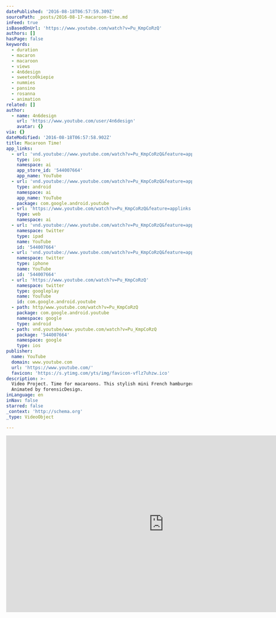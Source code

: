 ```yaml
---
datePublished: '2016-08-18T06:57:59.309Z'
sourcePath: _posts/2016-08-17-macaroon-time.md
inFeed: true
isBasedOnUrl: 'https://www.youtube.com/watch?v=Pu_KmpCoRzQ'
authors: []
hasPage: false
keywords:
  - duration
  - macaron
  - macaroon
  - views
  - 4n6design
  - sweetco0kiepie
  - nummies
  - pansino
  - rosanna
  - animation
related: []
author:
  - name: 4n6design
    url: 'https://www.youtube.com/user/4n6design'
    avatar: {}
via: {}
dateModified: '2016-08-18T06:57:58.902Z'
title: Macaroon Time!
app_links:
  - url: 'vnd.youtube://www.youtube.com/watch?v=Pu_KmpCoRzQ&feature=applinks'
    type: ios
    namespace: ai
    app_store_id: '544007664'
    app_name: YouTube
  - url: 'vnd.youtube://www.youtube.com/watch?v=Pu_KmpCoRzQ&feature=applinks'
    type: android
    namespace: ai
    app_name: YouTube
    package: com.google.android.youtube
  - url: 'https://www.youtube.com/watch?v=Pu_KmpCoRzQ&feature=applinks'
    type: web
    namespace: ai
  - url: 'vnd.youtube://www.youtube.com/watch?v=Pu_KmpCoRzQ&feature=applinks'
    namespace: twitter
    type: ipad
    name: YouTube
    id: '544007664'
  - url: 'vnd.youtube://www.youtube.com/watch?v=Pu_KmpCoRzQ&feature=applinks'
    namespace: twitter
    type: iphone
    name: YouTube
    id: '544007664'
  - url: 'https://www.youtube.com/watch?v=Pu_KmpCoRzQ'
    namespace: twitter
    type: googleplay
    name: YouTube
    id: com.google.android.youtube
  - path: http/www.youtube.com/watch?v=Pu_KmpCoRzQ
    package: com.google.android.youtube
    namespace: google
    type: android
  - path: vnd.youtube/www.youtube.com/watch?v=Pu_KmpCoRzQ
    package: '544007664'
    namespace: google
    type: ios
publisher:
  name: YouTube
  domain: www.youtube.com
  url: 'https://www.youtube.com/'
  favicon: 'https://s.ytimg.com/yts/img/favicon-vflz7uhzw.ico'
description: >-
  Video Project. Time for macaroons. This stylish mini French hamburgers.
  Animated by forensicDesign.
inLanguage: en
inNav: false
starred: false
_context: 'http://schema.org'
_type: VideoObject

---
```

<iframe src="https://cdn.embedly.com/widgets/media.html?src=https%3A%2F%2Fwww.youtube.com%2Fembed%2FPu_KmpCoRzQ%3Ffeature%3Doembed&amp;url=http%3A%2F%2Fwww.youtube.com%2Fwatch%3Fv%3DPu_KmpCoRzQ&amp;image=https%3A%2F%2Fi.ytimg.com%2Fvi%2FPu_KmpCoRzQ%2Fhqdefault.jpg&amp;key=b7d04c9b404c499eba89ee7072e1c4f7&amp;type=text%2Fhtml&amp;schema=youtube" width="854" height="480" scrolling="no" frameborder="0" allowfullscreen="" style=""></iframe>
